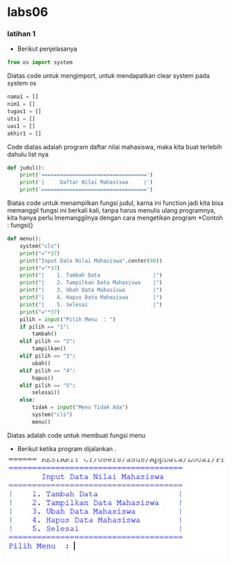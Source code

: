 # labs06

### latihan 1
* Berikut penjelasanya 

```python
from os import system
```
<p> Diatas code untuk mengimport, untuk mendapatkan clear system pada system os<p>

```python
nama1 = []
nim1 = []
tugas1 = []
uts1 = []
uas1 = []
akhir1 = []
```
<p> Code diatas adalah program daftar nilai mahasiswa, maka kita buat terlebih dahulu list nya<p>

```python
def judul():
    print('==================================')
    print('|     Daftar Nilai Mahasiswa     |')
    print('==================================')
```
<p>Biatas code untuk menampilkan fungsi judul, karna ini function jadi kita bisa memanggil fungsi ini berkali kali, tanpa harus menulis ulang programnya, kita hanya perlu lmemanggilnya dengan cara mengetikan program *Contoh : fungsi()<p>

```python
def menu():
    system("cls")
    print("="*37)
    print("Input Data Nilai Mahasiswa".center(40))
    print("="*37)
    print("|    1. Tambah Data                 |")
    print("|    2. Tampilkan Data Mahasiswa    |")
    print("|    3. Ubah Data Mahasiswa         |")
    print("|    4. Hapus Data Mahasiswa        |")
    print("|    5. Selesai                     |")
    print("="*37)
    pilih = input("Pilih Menu  : ")
    if pilih == "1":
        tambah()
    elif pilih == "2":
        tampilkan()
    elif pilih == "3":
        ubah()
    elif pilih == "4":
        hapus()
    elif pilih == "5":
        selesai()
    else:
        tidak = input("Menu Tidak Ada")
        system("cls")
        menu()
```
<p>Diatas adalah code untuk membuat fungsi menu<p>

* Berikut ketika program dijalankan .

![gambar1](ss/hasil1.png)
